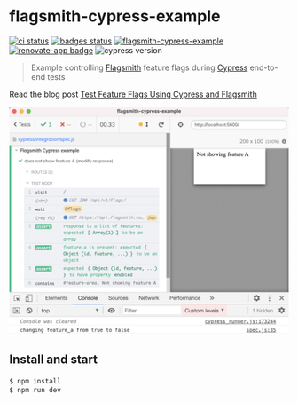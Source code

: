 # flagsmith-cypress-example
[![ci status][ci image]][ci url] [![badges status][badges image]][badges url] [![flagsmith-cypress-example](https://img.shields.io/endpoint?url=https://dashboard.cypress.io/badge/detailed/m7knva/main&style=flat&logo=cypress)](https://dashboard.cypress.io/projects/m7knva/runs)
[![renovate-app badge][renovate-badge]][renovate-app] ![cypress version](https://img.shields.io/badge/cypress-9.3.1-brightgreen)
> Example controlling [Flagsmith](https://flagsmith.com/) feature flags during [Cypress](https://www.cypress.io) end-to-end tests

Read the blog post [Test Feature Flags Using Cypress and Flagsmith](https://glebbahmutov.com/blog/test-feature-flags/)

![Override the feature_a flag during the test](./images/override.png)

## Install and start

```shell
$ npm install
$ npm run dev
```

[renovate-badge]: https://img.shields.io/badge/renovate-app-blue.svg
[renovate-app]: https://renovateapp.com/
[ci image]: https://github.com/bahmutov/flagsmith-cypress-example/workflows/ci/badge.svg?branch=main
[ci url]: https://github.com/bahmutov/flagsmith-cypress-example/actions
[badges image]: https://github.com/bahmutov/flagsmith-cypress-example/workflows/badges/badge.svg?branch=main
[badges url]: https://github.com/bahmutov/flagsmith-cypress-example/actions
